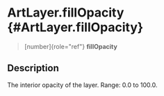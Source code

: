 ArtLayer.fillOpacity {#ArtLayer.fillOpacity}
====================

> [number]{role="ref"} **fillOpacity**

Description
-----------

The interior opacity of the layer. Range: 0.0 to 100.0.
